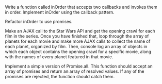 Write a function called inOrder that accepts two callbacks and invokes them in order. Implement inOrder using the callback pattern.

Refactor inOrder to use promises.

Make an AJAX call to the Star Wars API and get the opening crawl for each film in the series. Once you have finished that, loop through the array of planets for each movie and make more AJAX calls to collect the name of each planet, organized by film. Then, console log an array of objects in which each object contains the opening crawl for a specific movie, along with the names of every planet featured in that movie.

Implement a simple version of Promise.all. This function should accept an array of promises and return an array of resolved values. If any of the promises are rejected, the function should catch them.
